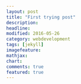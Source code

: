 ```yaml
---
layout: post
title: "First trying post"
description: 
headline: 
modified: 2016-05-26
category: webdevelopment
tags: [jekyll]
imagefeature: 
mathjax: 
chart: 
comments: true
featured: true
---
```

